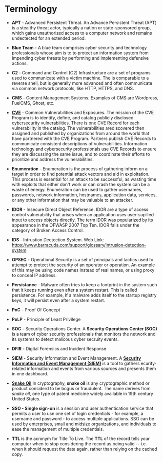 # Terminology
 - **APT** - Advanced Persistent Threat. An Advance Persistent Threat (APT) is a stealthy threat actor, typically a nation or state-sponsored group, which gains unauthorized access to a computer network and remains undectected for an extended period.
 - **Blue Team** - A blue team comprises cyber security and technology professionals whose aim is to to protect an information system from impending cyber threats by performing and implementing defensive actions.
 - **C2** - Command and Control (C2) Infrastructure are a set of programs used to communicate with a victim machine. The is comparable to a reverse shell, but is generally more advanced and often communicate via common network protocols, like HTTP, HTTPS, and DNS.
 - **CMS** - Content Management Systems. Examples of CMS are Wordpress, FuelCMS, Ghost, etc.
 - **[CVE](https://www.cve.org/)** - Common Vulnerabilities and Exposures. The mission of the CVE Program is to identify, define, and catalog publicly disclosed cybersecurity vulnerabilities. There is one CVE Record for each vulnerability in the catalog. The vulnerabilities arediscovered then assigned and published by organizations from around the world that have partnered with the CVE Program. Partners publish CVE Records to communicate consistent descriptions of vulnerabilities. Information technology and cybersecurity professionals use CVE Records to ensure they are discussing the same issue, and to coordinate their efforts to prioritize and address the vulnerabilities.
 - **Enumeration** - Enumeration is the process of gathering inform on a target in order to find potential attack vectors and aid in exploitation. This process is essential for an attack to be successful, as wasting time with exploits that either don't work or can crash the system can be a waste of energy. Enumeration can be used to gather usernames, passwords, network information, hostnames, application data, services, or any other information that may be valuable to an attacker.
 - **IDOR** - Insecure Direct Object Reference. IDOR are a type of access control vulnerability that arises when an application uses user-supllied input to access objects directly. The term IDOR was popularized by its appearance in the OFWASP 2007 Top Ten. IDOR falls under the category of Broken Access Control.
 - **IDS** - Intrustion Dectection System. Web Link: https://www.barracuda.com/support/glossary/intrusion-detection-system
 - **OPSEC** - Operational Security is a set of principals and tactics used to attempt to protect the security of an operator or operation. An example of this may be using code names instead of real names, or using proxy to conceal IP address.
 - **Persistance** - Malware often tries to keep a footprint in the system such that it keeps running even after a system restart. This is called persistence. For example, If a malware adds itself to the startup registry keys, it will persist even after a system restart.
 - **PoC** - Proof Of Concept
 - **PoLP** - Principle of Least Privilege
 - **SOC** - Security Operations Center. A **Security Operations Center (SOC)** is a team of cyber security professionals that monitors the network and its systems to detect malicous cyber secruity events. 
 - **DFIR** - Digital Forensics and Incident Response
 - **SIEM** - Security Information and Event Management. A [**Security Information and Event Management (SIEM)**](siem.md) is a tool to gathers ecurity-related information and events from various sources and presents them in one dashboard.
 - **[Snake Oil](https://en.wikipedia.org/wiki/Snake_oil_(cryptography))** In cryptography, **snake oil** is any cryptographic method or product considerd to be bogus or fraudulent. The name derives from *snake oil*, one type of patent medicine widely available in 19th century United States.
 - **SSO - Single sign-on** is a session and user authentication service that permits a user to use one set of login credentials - for example, a username and password - to access multiple applications. SSO can be used by enterprises, small and midsize organizations, and individuals to ease the management of multiple credentials.

 - **TTL** is the acronym for Title To Live. The **TTL** of the record tells your computer when to stop considering the record as being valid -- i.e. when it should request the data again, rather than relying on the cached copy.
